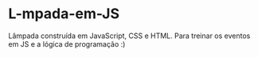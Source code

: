 # L-mpada-em-JS
Lâmpada construída em JavaScript, CSS e HTML. Para treinar os eventos em JS e a lógica de programação :)
